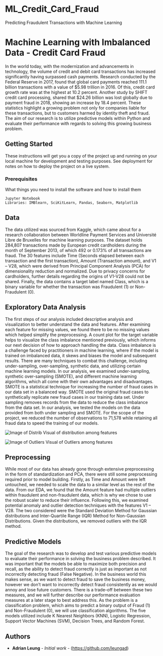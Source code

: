 # ML_Credit_Card_Fraud
Predicting Fraudulent Transactions with Machine Learning


# Machine Learning with Imbalanced Data - Credit Card Fraud

In the world today, with the modernization and advancements in technology, the volume of credit and debit card transactions has increased significantly having surpassed cash payments. 
Research conducted by the Federal Reserve in 2017, found that global card payments reached 111.1 billion transactions with a value of $5.98 trillion in 2016. Of this, credit card growth rate was at the highest at 10.2 percent. 
Another study by SHIFT credit card processing, shared that $24.26 billion was lost globally due to payment fraud in 2018, showing an increase by 18.4 percent. These statistics highlight a growing problem not only for companies liable for these transactions, 
but to customers harmed by identity theft and fraud. The aim of our research is to utilize predictive models within Python and evaluate their performance with regards to solving this growing business problem.

## Getting Started

These instructions will get you a copy of the project up and running on your local machine for development and testing purposes. See deployment for notes on how to deploy the project on a live system.

### Prerequisites

What things you need to install the software and how to install them

```
Jupyter Notebook
Libraries: IMBlearn, SciKitLearn, Pandas, Seaborn, Matplotlib
```
## Data 

The data utilized was sourced from Kaggle, which came about for a research collaboration between Worldline Payment Services and Université Libre de Bruxelles for machine learning purposes. 
The dataset holds 284,807 transactions made by European credit cardholders during the month of September 2013, of which 492 or 0.173% of all transactions are fraud. 
The 30 features include Time (Seconds elapsed between each transaction and the first transaction), Amount (Transaction amount), and V1 – V28, which were derived from Principal Component Analysis (PCA) for dimensionality reduction and normalized. 
Due to privacy concerns for cardholders, further details regarding the origins of V1-V28 could not be shared. Finally, the data contains a target label named Class, which is a binary variable for whether the transaction was Fraudulent (1) or Non-Fraudulent (0). 

## Exploratory Data Analysis

The first steps of our analysis included descriptive analysis and visualization to better understand the data and features. After examining each feature for missing values, we found there to be no missing values which helped simplify the preprocessing.  A count plot for the target variable helps to visualize the class imbalance mentioned previously, which informs our next decision of how to approach handling the data. Class imbalance is a challenge faced by practitioners in machine learning, where if the model is trained on imbalanced data, it skews and biases the model and subsequent results. There are many techniques to combat this challenge, including under-sampling, over-sampling, synthetic data, and utilizing certain machine learning models. In our analysis, we examined under-sampling, synthetic over-sampling (SMOTE), and different machine learning algorithms, which all come with their own advantages and disadvantages.  SMOTE is a statistical technique for increasing the number of fraud cases in our data set in a balanced way. SMOTE used the original fraud cases to synthetically replicate new fraud cases in our training data set. Under sampling removes records from the data to reduce the class imbalance from the data set. In our analysis, we tested the models on the data provided from both under sampling and SMOTE. For the scope of the project, we reduced the number of observations to 71,578 while retaining all fraud data to speed the training of our models.

![Image of Distrib](https://picturesadblog.s3-us-west-2.amazonaws.com/dist_imb.png)
Visual of distribution among features

![Image of Outliers](https://picturesadblog.s3-us-west-2.amazonaws.com/imb_dist.png)
Visual of Outliers among features

## Preprocessing

While most of our data has already gone through extensive preprocessing in the form of standardization and PCA, there were still some preprocessing required prior to model building. Firstly, as Time and Amount were left untouched, we needed to scale the data to a similar level as the rest of the data. From our EDA, we found that the Amount feature had multiple outliers within fraudulent and non-fraudulent data, which is why we chose to use the robust scaler to reduce their influence. Following this, we examined potential anomaly and outlier detection techniques with the features V1 – V28. The two considered were the Standard Deviation Method for Gaussian distributions and Inter-Quartile Range (IQR) Method for Non-Gaussian Distributions. Given the distributions, we removed outliers with the IQR method. 

## Predictive Models

The goal of the research was to develop and test various predictive models to evaluate their performance in solving the business problem described. It was important that the models be able to maximize both precision and recall, as the ability to detect fraud correctly is just as important as not incorrectly detecting fraud (False Negative). In the business world this makes sense, as we want to detect fraud to save the business money, however we don’t want to incorrectly detect fraud consistently as we would annoy and lose future customers. There is a trade-off between these two measures, and we will further describe our performance evaluation measures at a later stage to best address this. As the problem is a classification problem, which aims to predict a binary output of Fraud (1) and Non-Fraudulent (0), we will use classification algorithms. The five models utilized include K Nearest Neighbors (KNN), Logistic Regression, Support Vector Machines (SVM), Decision Trees, and Random Forest.  
## Authors

* **Adrian Leung** - *Initial work* - (https://github.com/leungad)

